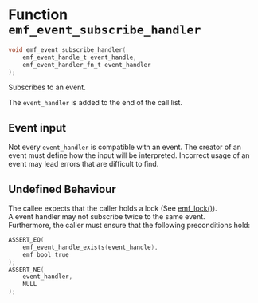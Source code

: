 # Function `emf_event_subscribe_handler`

```c
void emf_event_subscribe_handler(
    emf_event_handle_t event_handle, 
    emf_event_handler_fn_t event_handler
);
```

Subscribes to an event.

The `event_handler` is added to the end of the call list.

## Event input

Not every `event_handler` is compatible with an event. 
The creator of an event must define how the input will be interpreted. 
Incorrect usage of an event may lead errors that are difficult to find.

## Undefined Behaviour

The callee expects that the caller holds a lock (See [emf_lock()](./fn.emf_lock.md)).  
A event handler may not subscribe twice to the same event.  
Furthermore, the caller must ensure that the following preconditions hold:

```c
ASSERT_EQ(
    emf_event_handle_exists(event_handle),
    emf_bool_true
);
ASSERT_NE(
    event_handler,
    NULL
);
```

